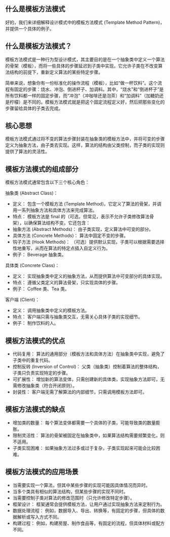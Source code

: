 ## 什么是模板方法模式

好的，我们来详细解释设计模式中的模板方法模式 (Template Method Pattern)，并提供一个具体的例子。

## 什么是模板方法模式？

模板方法模式是一种行为型设计模式，其主要目的是在一个抽象类中定义一个算法的骨架（模板），而将一些具体的步骤延迟到子类中实现。它允许子类在不改变算法结构的前提下，重新定义算法的某些特定步骤。

简单来说，想象你有一份标准化的操作流程（模板），比如“做一杯饮料”。这个流程有固定的步骤：烧水、冲泡、倒进杯子、加调料。其中，“烧水”和“倒进杯子”是所有饮料都一样的固定步骤，而“冲泡”（冲咖啡还是泡茶）和“加调料”（加糖奶还是柠檬）是不同的。模板方法模式就是把这个固定流程定义好，然后把那些变化的步骤留给具体的子类去完成。

## 核心思想

模板方法模式通过将不变的算法步骤封装在抽象类的模板方法中，并将可变的步骤定义为抽象方法，由子类去实现。这样，算法的结构由父类控制，而子类的实现则提供了算法的灵活性。

## 模板方法模式的组成部分

模板方法模式通常包含以下三个核心角色：

抽象类 (Abstract Class)：

* 定义： 包含一个模板方法 (Template Method)，它定义了算法的骨架，并调用一系列抽象方法和具体方法来完成算法。
* 特点： 模板方法是 final 的（可选，但常见，表示不允许子类修改算法骨架），以确保算法结构不变。它还包含：
* 抽象方法 (Abstract Methods)： 由子类实现，定义算法中可变的部分。
* 具体方法 (Concrete Methods)： 算法中固定不变的步骤。
* 钩子方法 (Hook Methods)： （可选）提供默认实现，子类可以根据需要选择性地重写，从而在算法的特定点插入自定义行为。
* 例子： Beverage 抽象类。

具体类 (Concrete Class)：

* 定义： 实现抽象类中定义的抽象方法，从而提供算法中可变部分的具体实现。
* 特点： 遵循父类定义的算法骨架，只实现具体的步骤。
* 例子： Coffee 类、Tea 类。

客户端 (Client)：

* 定义： 调用抽象类中定义的模板方法。
* 特点： 客户端只需与抽象类交互，无需关心具体子类的实现细节。
* 例子： 制作饮料的人。

## 模板方法模式的优点

* 代码复用： 算法的通用部分（模板方法和具体方法）在抽象类中实现，避免了子类中的重复代码。
* 控制反转 (Inversion of Control)： 父类（抽象类）控制着算法的整体结构，子类只负责实现特定的步骤。
* 可扩展性： 增加新的算法变体，只需创建新的具体类，实现抽象方法即可，无需修改抽象类（符合开闭原则）。
* 封装性： 客户端无需了解算法的内部细节，只需调用模板方法即可。

## 模板方法模式的缺点

* 增加类的数量： 每个算法变体都需要一个具体的子类，可能导致类的数量膨胀。
* 限制灵活性： 算法的骨架被固定在抽象类中，如果算法结构需要频繁变化，则不适用。
* 子类实现困难： 如果抽象方法过多或过于复杂，子类实现起来可能会比较困难。

## 模板方法模式的应用场景

* 当需要实现一个算法，但其中某些步骤的实现可能因具体情况而异时。
* 当多个类具有相似的算法结构，但某些步骤的实现不同时。
* 当需要控制子类对算法的修改范围时（只允许修改特定步骤）。
* 框架设计： 框架通常会提供模板方法，让用户通过实现抽象方法来定制行为。
* 数据处理流程： 例如，数据导入、导出、转换等，有固定的步骤，但具体的数据解析或写入方式不同。
* 构建过程： 例如，构建房屋、制作食品等，有固定的流程，但具体材料或配方不同。